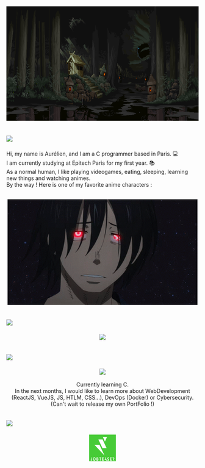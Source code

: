 <h2 align = "center ">
  <img src = "8f4fd8210b770df2dddcd0989f6857a3.gif" width = 2000 height = 300>
</h2>
<h2 align = "left">
  <img src = "https://readme-typing-svg.herokuapp.com?color=%FFFFFF&lines=About+Me&size=35&duration=6000&font=Roboto">
</h2>
<p align = left font = "Helvetica Neue">
  Hi, my name is Aurélien, and I am a C programmer based in Paris. 💻
  <br>I am currently studying at Epitech Paris for my first year. 📚
  <br>As a normal human, I like playing videogames, eating, sleeping, learning new things and watching animes.
  <br>By the way ! Here is one of my favorite anime characters : 
<h2 align = "center">
  <img src = "benimaru-fire-force.gif">
</h2>
</p>
<h2 align = "left">
  <img src = "https://readme-typing-svg.herokuapp.com?color=%FFFFFF&lines=Stats&size=35&font=Roboto&duration=6000">
</h2>
<p align = "center">
  <img src="https://github-readme-streak-stats.herokuapp.com/?user=druksx&show_icons=true&locale=en&layout=compact&theme=dark&line_height=0" />
</p>
<h2 align = "left">
    <img src = "https://readme-typing-svg.herokuapp.com?color=%FFFFFF&lines=Languages&size=35&duration=6000&font=Roboto">
</h2>
<p align = "center" >
    <img src="https://img.shields.io/badge/c-%2300599C.svg?style=for-the-badge&logo=c&logoColor=white" />
</p>
<p align = "center">
  Currently learning C.
  <br>In the next months, I would like to learn more about WebDevelopment (ReactJS, VueJS, JS, HTLM, CSS...), DevOps (Docker) or Cybersecurity.
  <br>(Can't wait to release my own PortFolio !)
</p>
<h2 align = "left">
  <img src = "https://readme-typing-svg.herokuapp.com?color=%FFFFFF&lines=Contact+Me+!&size=35&font=Roboto&duration=6000">
</h2>
<p align = "center">
  <a href="https://epitech.jobteaser.com/fr/profiles/4998f68b-cf56-4dee-bf13-a7e27fefe3d4"><img alt="Twitter" height="70" width="70" src="logo_vertical_blanc_fond_vert.png"></a>
</p>

